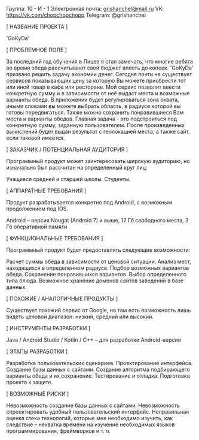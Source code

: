 Группа: 10 - И - 1
Электронная почта: grishanchel@mail.ru
VK: https://vk.com/chopchopchopp
Telegram: @grishanchel

[ НАЗВАНИЕ ПРОЕКТА ]

'GoКуDa'

[ ПРОБЛЕМНОЕ ПОЛЕ ]

За последний год обучения в Лицее я стал замечать, что многие ребята во время обеда рассчитывают свой бюджет вплоть до копеек. 'GoКуDa' призвано решить задачу экономии денег.
Сегодня почти не существует сервисов показывающих цену за которую Вы можете приобрести тот или иной товар в кафе или ресторане. Мой сервис позволит ввести конкретную сумму и в зависимости от неё выдаст места и возможные варианты обеда.
В приложении будет регулироваться зона охвата, иными словами вы можете выбрать область, в радиусе которой вы готовы передвигаться. Также можно сохранить понравившиеся Вам места и варианты обедов.
Главная задача - это подстроиться под конкретную сумму, заданную пользователем. После произведенных вычислений будет выдан результат с геолокацией места, а также сайт, если таковой имеется.


[ ЗАКАЗЧИК / ПОТЕНЦИАЛЬНАЯ АУДИТОРИЯ ]

Программный продукт может заинтересовать широкую аудиторию, но изначально был рассчитан на определенный круг лиц:

Учащиеся средней и старшей школы.
Студенты.

[ АППАРАТНЫЕ ТРЕБОВАНИЯ ]

Продукт разрабатывается конкретно под Android, с возможным продолжением под IOS.

Android – версия Nougat (Android 7) и выше, 12 Гб свободного места, 3 Гб оперативной памяти

[ ФУНКЦИОНАЛЬНЫЕ ТРЕБОВАНИЯ ]

Программный продукт будет предоставлять следующие возможности:

Расчет суммы обеда в зависимости от ценовой ситуации.
Анализ мест, находящихся в определенном радиусе.
Подбор возможных вариантов обеда.
Сохранение понравившихся вариантов.
Выбор определенного типа блюда.
Возможное хранение доменов сайтов заведений в базе данных.


[ ПОХОЖИЕ / АНАЛОГИЧНЫЕ ПРОДУКТЫ ]

Существует похожий сервис от Google, но там есть возможность лишь видеть ценовой диапазон: низкий, средний или высокий.

[ ИНСТРУМЕНТЫ РАЗРАБОТКИ ]

Java / Android Studio / Kotlin / C++ – для разработки Android-версии

[ ЭТАПЫ РАЗРАБОТКИ ]

Разработка пользовательских сценариев.
Проектирование интерфейса.
Создание базы данных с сайтами.
Создание алгоритма подбирающего варианты обеда и их сохранение.
Тестирование и отладка.
Подготовка проекта к защите.

[ ВОЗМОЖНЫЕ РИСКИ ]

Невозможность создание базы данных с сайтами.
Невозможность спроектировать удобный пользовательский интерфейс.
Неправильная оценка стека технологий, которые мне необходимо изучить, как следствие – нехватка времени на изучение необходимых языков программирования, фреймворков и т. п.
